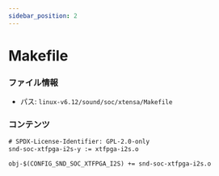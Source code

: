 ```yaml
---
sidebar_position: 2
---
```

# Makefile

### ファイル情報

- パス: `linux-v6.12/sound/soc/xtensa/Makefile`

### コンテンツ

```txt
# SPDX-License-Identifier: GPL-2.0-only
snd-soc-xtfpga-i2s-y := xtfpga-i2s.o

obj-$(CONFIG_SND_SOC_XTFPGA_I2S) += snd-soc-xtfpga-i2s.o

```
